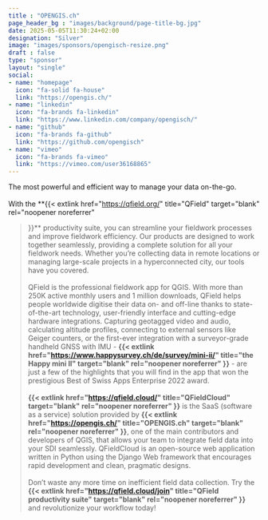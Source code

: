 ```yaml
---
title : "OPENGIS.ch"
page_header_bg : "images/background/page-title-bg.jpg"
date: 2025-05-05T11:30:24+02:00
designation: "Silver"
image: "images/sponsors/opengisch-resize.png"
draft : false
type: "sponsor"
layout: "single"
social:
- name: "homepage"
  icon: "fa-solid fa-house"
  link: "https://opengis.ch/"
- name: "linkedin"
  icon: "fa-brands fa-linkedin"
  link: "https://www.linkedin.com/company/opengisch/"
- name: "github"
  icon: "fa-brands fa-github"
  link: "https://github.com/opengisch"
- name: "vimeo"
  icon: "fa-brands fa-vimeo"
  link: "https://vimeo.com/user36168865"
---
```


The most powerful and efficient way to manage your data on-the-go.
<br><br>
With the
**{{<
    extlink href="https://qfield.org/"
    title="QField"
    target="blank" rel="noopener noreferrer"
>}}**
productivity suite, you can streamline your fieldwork processes
and improve fieldwork efficiency. Our products are designed to work together
seamlessly, providing a complete solution for all your fieldwork needs. Whether
you’re collecting data in remote locations or managing large-scale projects in
a hyperconnected city, our tools have you covered.
<br><br>
QField is the professional fieldwork app for QGIS. With more than 250K active
monthly users and 1 million downloads, QField helps people worldwide digitise
their data on- and off-line thanks to state-of-the-art technology, user-friendly
interface and cutting-edge hardware integrations. Capturing geotagged video and
audio, calculating altitude profiles, connecting to external sensors like Geiger
counters, or the first-ever integration with a surveyor-grade handheld
GNSS with IMU -
**{{<
    extlink href="https://www.happysurvey.ch/de/survey/mini-ii/"
    title="the Happy mini II"
    target="blank" rel="noopener noreferrer"
>}}** -
are just a few of the highlights that you
will find in the app that won the prestigious Best of Swiss Apps Enterprise
2022 award.
<br><br>
**{{<
    extlink href="https://qfield.cloud/"
    title="QFieldCloud"
    target="blank" rel="noopener noreferrer"
>}}**
is the SaaS (software as a service) solution provided by
**{{<
    extlink href="https://opengis.ch/"
    title="OPENGIS.ch"
    target="blank" rel="noopener noreferrer"
>}}**, one of the main contributors and developers of QGIS, that allows
your team to integrate field data into your SDI seamlessly. QFieldCloud is an
open-source web application written in Python using the Django Web framework
that encourages rapid development and clean, pragmatic designs.
<br><br>
Don’t waste any more time on inefficient field data collection. Try the
**{{<
    extlink href="https://qfield.cloud/join"
    title="QField productivity suite"
    target="blank" rel="noopener noreferrer"
>}}**
and revolutionize your workflow today!
